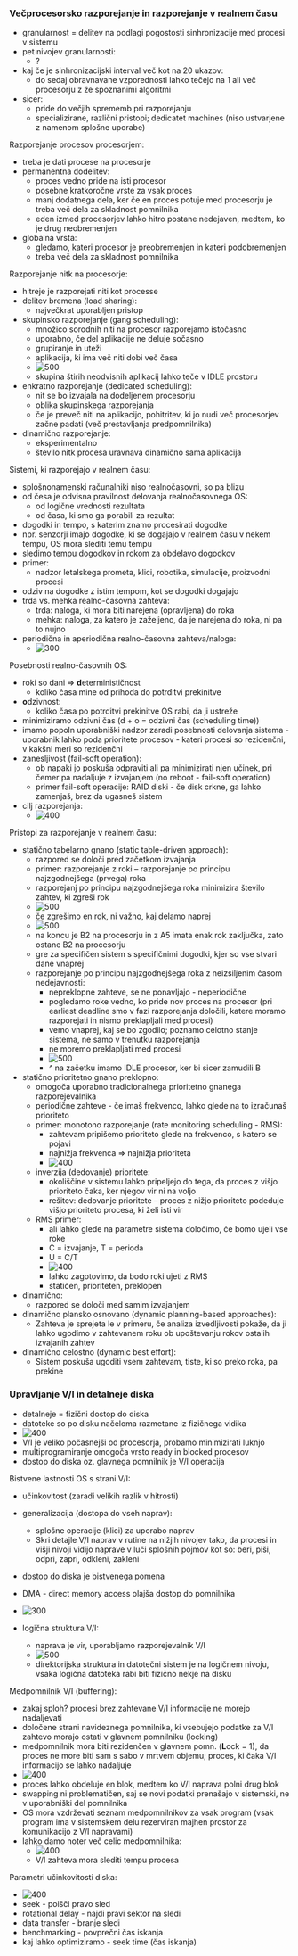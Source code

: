 ### Večprocesorsko razporejanje in razporejanje v realnem času

- granularnost = delitev na podlagi pogostosti sinhronizacije med procesi v sistemu
- pet nivojev granularnosti:
	- ?
- kaj če je sinhronizacijski interval več kot na 20 ukazov:
	- do sedaj obravnavane vzporednosti lahko tečejo na 1 ali več procesorju z že spoznanimi algoritmi
- sicer:
	- pride do večjih sprememb pri razporejanju
	- specializirane, različni pristopi; dedicatet machines (niso ustvarjene z namenom splošne uporabe)

Razporejanje procesov procesorjem:
- treba je dati procese na procesorje
- permanentna dodelitev:
	- proces vedno pride na isti procesor
	- posebne kratkoročne vrste za vsak proces
	- manj dodatnega dela, ker če en proces potuje med procesorju je treba več dela za skladnost pomnilnika
	- eden izmed procesorjev lahko hitro postane nedejaven, medtem, ko je drug neobremenjen
- globalna vrsta:
	- gledamo, kateri procesor je preobremenjen in kateri podobremenjen
	- treba več dela za skladnost pomnilnika

Razporejanje nitk na procesorje:
- hitreje je razporejati niti kot processe
- delitev bremena (load sharing):
	- največkrat uporabljen pristop
- skupinsko razporejanje (gang scheduling):
	- množico sorodnih niti na procesor razporejamo istočasno
	- uporabno, če del aplikacije ne deluje sočasno
	- grupiranje in uteži
	- aplikacija, ki ima več niti dobi več časa
	- ![500](../../Images/Pasted%20image%2020240513142139.png)
	- skupina štirih neodvisnih aplikacij lahko teče v IDLE prostoru
- enkratno razporejanje (dedicated scheduling):
	- nit se bo izvajala na dodeljenem procesorju
	- oblika skupinskega razporejanja
	- če je preveč niti na aplikacijo, pohitritev, ki jo nudi več procesorjev začne padati (več prestavljanja predpomnilnika)
- dinamično razporejanje:
	- eksperimentalno
	- število nitk procesa uravnava dinamično sama aplikacija

Sistemi, ki razporejajo v realnem času:
- splošnonamenski računalniki niso realnočasovni, so pa blizu
- od česa je odvisna pravilnost delovanja realnočasovnega OS:
	- od logične vrednosti rezultata
	- od časa, ki smo ga porabili za rezultat
- dogodki in tempo, s katerim znamo procesirati dogodke
- npr. senzorji imajo dogodke, ki se dogajajo v realnem času v nekem tempu, OS mora slediti temu tempu
- sledimo tempu dogodkov in rokom za obdelavo dogodkov
- primer:
	- nadzor letalskega prometa, klici, robotika, simulacije, proizvodni procesi
- odziv na dogodke z istim tempom, kot se dogodki dogajajo
- trda vs. mehka realno-časovna zahteva:
	- trda: naloga, ki mora biti narejena (opravljena) do roka
	- mehka: naloga, za katero je zaželjeno, da je narejena do roka, ni pa to nujno
- periodična in aperiodična realno-časovna zahteva/naloga:
	- ![300](../../Images/Pasted%20image%2020240513143454.png)

Posebnosti realno-časovnih OS:
- roki so dani => **d**eterminističnost
	- koliko časa mine od prihoda do potrditvi prekinitve
- **o**dzivnost:
	- koliko časa po potrditvi prekinitve OS rabi, da ji ustreže
- minimiziramo odzivni čas (d + o = odzivni čas (scheduling time))
- imamo popoln uporabniški nadzor zaradi posebnosti delovanja sistema - uporabnik lahko poda prioritete procesov - kateri procesi so rezidenčni, v kakšni meri so rezidenčni
- zanesljivost (fail-soft operation):
	- ob napaki jo poskuša odpraviti ali pa minimizirati njen učinek, pri čemer pa nadaljuje z izvajanjem (no reboot - fail-soft operation)
	- primer fail-soft operacije: RAID diski - če disk crkne, ga lahko zamenjaš, brez da ugasneš sistem
- cilj razporejanja:
	- ![400](../../Images/Pasted%20image%2020240513144302.png)

Pristopi za razporejanje v realnem času:
- statično tabelarno gnano (static table-driven approach):
	- razpored se določi pred začetkom izvajanja
	- primer: razporejanje z roki – razporejanje po principu najzgodnejšega (prvega) roka
	- razporejanj po principu najzgodnejšega roka minimizira število zahtev, ki zgreši rok
	- ![500](../../Images/Pasted%20image%2020240513144704.png)
	- če zgrešimo en rok, ni važno, kaj delamo naprej
	- ![500](../../Images/Pasted%20image%2020240513145136.png)
	- na koncu je B2 na procesorju in z A5 imata enak rok zaključka, zato ostane B2 na procesorju
	- gre za specifičen sistem s specifičnimi dogodki, kjer so vse stvari dane vnaprej
	- razporejanje po principu najzgodnejšega roka z neizsiljenim časom nedejavnosti:
		- nepreklopne zahteve, se ne ponavljajo - neperiodične
		- pogledamo roke vedno, ko pride nov proces na procesor (pri earliest deadline smo v fazi razporejanja določili, katere moramo razporejati in nismo preklapljali med procesi)
		- vemo vnaprej, kaj se bo zgodilo; poznamo celotno stanje sistema, ne samo v trenutku razporejanja
		- ne moremo preklapljati med procesi
		- ![500](../../Images/Pasted%20image%2020240513150009.png)
		- ^ na začetku imamo IDLE procesor, ker bi sicer zamudili B
- statično prioritetno gnano preklopno:
	- omogoča uporabno tradicionalnega prioritetno gnanega razporejevalnika
	- periodične zahteve - če imaš frekvenco, lahko glede na to izračunaš prioriteto
	- primer: monotono razporejanje (rate monitoring scheduling - RMS):
		- zahtevam pripišemo prioriteto glede na frekvenco, s katero se pojavi
		- najnižja frekvenca => najnižja prioriteta
		- ![400](../../Images/Pasted%20image%2020240513151916.png)
	- inverzija (dedovanje) prioritete:
		- okoliščine v sistemu lahko pripeljejo do tega, da proces z višjo prioriteto čaka, ker njegov vir ni na voljo
		- rešitev: dedovanje prioritete – proces z nižjo prioriteto podeduje višjo prioriteto procesa, ki želi isti vir
	- RMS primer:
		- ali lahko glede na parametre sistema določimo, če bomo ujeli vse roke
		- C = izvajanje, T = perioda
		- U = C/T
		- ![400](../../Images/Pasted%20image%2020240513152413.png)
		- lahko zagotovimo, da bodo roki ujeti z RMS
		- statičen, prioriteten, preklopen
- dinamično:
	- razpored se določi med samim izvajanjem
- dinamično plansko osnovano (dynamic planning-based approaches):
	- Zahteva je sprejeta le v primeru, če analiza izvedljivosti pokaže, da ji lahko ugodimo v zahtevanem roku ob upoštevanju rokov ostalih izvajanih zahtev
- dinamično celostno (dynamic best effort):
	- Sistem poskuša ugoditi vsem zahtevam, tiste, ki so preko roka, pa prekine

### Upravljanje V/I in detalneje diska

- detalneje = fizični dostop do diska
- datoteke so po disku načeloma razmetane iz fizičnega vidika
- ![400](../../Images/Pasted%20image%2020240513153256.png)
- V/I je veliko počasnejši od procesorja, probamo minimizirati luknjo
- multiprogramiranje omogoča vrsto ready in blocked procesov
- dostop do diska oz. glavnega pomnilnik je V/I operacija

Bistvene lastnosti OS s strani V/I:
- učinkovitost (zaradi velikih razlik v hitrosti)
- generalizacija (dostopa do vseh naprav):
	- splošne operacije (klici) za uporabo naprav
	- Skri detajle V/I naprav v rutine na nižjih nivojev tako, da procesi in višji nivoji vidijo naprave v luči splošnih pojmov kot so: beri, piši, odpri, zapri, odkleni, zakleni

- dostop do diska je bistvenega pomena
- DMA - direct memory access olajša dostop do pomnilnika
- ![300](../../Images/Pasted%20image%2020240513153844.png)

- logična struktura V/I:
	- naprava je vir, uporabljamo razporejevalnik V/I
	- ![500](../../Images/Pasted%20image%2020240513154137.png)
	- direktorijska struktura in datotečni sistem je na logičnem nivoju, vsaka logična datoteka rabi biti fizično nekje na disku

Medpomnilnik V/I (buffering):
- zakaj sploh? procesi brez zahtevane V/I informacije ne morejo nadaljevati
- določene strani navideznega pomnilnika, ki vsebujejo podatke za V/I zahtevo morajo ostati v glavnem pomnilniku (locking)
- medpomnilnik mora biti rezidenčen v glavnem pomn. (**L**ock = 1), da proces ne more biti sam s sabo v mrtvem objemu; proces, ki čaka V/I informacijo se lahko nadaljuje
- ![400](../../Images/Pasted%20image%2020240513154911.png)
- proces lahko obdeluje en blok, medtem ko V/I naprava polni drug blok
- swapping ni problematičen, saj se novi podatki prenašajo v sistemski, ne v uporabniški del pomnilnika
- OS mora vzdrževati seznam medpomnilnikov za vsak program (vsak program ima v sistemskem delu rezerviran majhen prostor za komunikacijo z V/I napravami)
- lahko damo noter več celic medpomnilnika:
	- ![400](../../Images/Pasted%20image%2020240513155059.png)
	- V/I zahteva mora slediti tempu procesa

Parametri učinkovitosti diska:
- ![400](../../Images/Pasted%20image%2020240513155225.png)
- seek - poišči pravo sled
- rotational delay - najdi pravi sektor na sledi
- data transfer - branje sledi
- benchmarking - povprečni čas iskanja
- kaj lahko optimiziramo - seek time (čas iskanja)